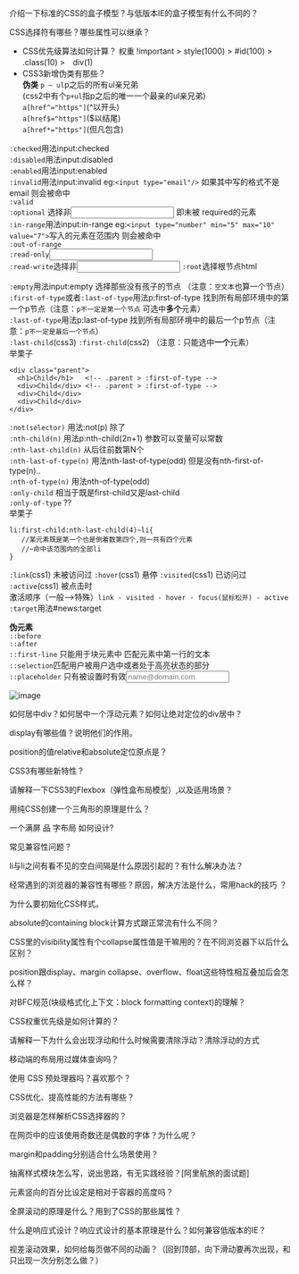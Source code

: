 介绍一下标准的CSS的盒子模型？与低版本IE的盒子模型有什么不同的？

CSS选择符有哪些？哪些属性可以继承？

* CSS优先级算法如何计算？ 
权重
!important > style(1000) > #id(100) > .class(10) >　div(1)
* CSS3新增伪类有那些？  
 **伪类**
 `p ~ ul`p之后的所有ul亲兄弟  
 (css2中有个`p+ul`指p之后的唯一一个最亲的ul亲兄弟)  
 `a[href^="https"]`(^以开头)  
 `a[href$="https"]`($以结尾)  
 `a[href*="https"]`(但凡包含)  
 
 
 `:checked`用法input:checked  
 `:disabled`用法input:disabled  
 `:enabled`用法input:enabled  
 `:invalid`用法input:invalid eg:`<input type="email"/>` 如果其中写的格式不是email 则会被命中  
 `:valid`  
 `:optional` 选择非<input required> 即未被 required的元素  
 `:in-range`用法input:in-range eg:`<input type="number" min="5" max="10" value="7">`写入的元素在范围内 则会被命中  
 `:out-of-range`  
 `:read-only`<input readonly>  
 `:read-write`选择非<input readonly>
 `:root`选择根节点html
 
 `:empty`用法input:empty 选择那些没有孩子的节点 （注意：`空文本`也算一个节点）  
 `:first-of-type`或者`:last-of-type`用法p:first-of-type 找到所有局部环境中的第一个p节点（注意：`p不一定是第一个节点` 可选中**多个**元素）  
 `:last-of-type`用法p:last-of-type 找到所有局部环境中的最后一个p节点（注意：`p不一定是最后一个节点`）  
 `:last-child`(css3) `:first-child`(css2)  （注意：只能选中**一个**元素）  
  举栗子
  ```  
  <div class="parent">
    <h1>Child</h1>   <!-- .parent > :first-of-type -->
    <div>Child</div> <!-- .parent > :first-of-type -->
    <div>Child</div>
    <div>Child</div>
  </div>  
  ```  
  `:not(selector)`  用法:not(p) 除了  
  `:nth-child(n)` 用法p:nth-child(2n+1) 参数可以变量可以常数  
  `:nth-last-child(n)` 从后往前数第N个  
  `:nth-last-of-type(n)` 用法nth-last-of-type(odd) 但是没有nth-first-of-type(n)..  
  `:nth-of-type(n)` 用法nth-of-type(odd)  
  `:only-child` 相当于既是first-child又是last-child  
  `:only-of-type` ??  
   举栗子  
   ```  
   li:first-child:nth-last-child(4)~li{
      //某元素既是第一个也是倒着数第四个,则一共有四个元素
      //~命中该范围内的全部li
   }  
   ```  
   
   
  
  
  `:link`(css1)  未被访问过
  `:hover`(css1)   悬停
  `:visited`(css1)  已访问过
  `:active`(css1)  被点击时  
   激活顺序（一般-->特殊）`link - visited - hover - focus(鼠标松开) - active`  
  `:target`用法#news:target  
  
   **伪元素**  
   `::before`  
   `::after`  
   `::first-line` 只能用于块元素中 匹配元素中第一行的文本  
   `::selection`匹配用户被用户选中或者处于高亮状态的部分  
   `::placeholder` 只有被设置时有效<input type="email" placeholder="name@domain.com">   
   
   ![image](http://7xsk2q.com1.z0.glb.clouddn.com/CSS/css%E4%BC%AA.png)  
  


如何居中div？如何居中一个浮动元素？如何让绝对定位的div居中？

display有哪些值？说明他们的作用。

position的值relative和absolute定位原点是？

CSS3有哪些新特性？

请解释一下CSS3的Flexbox（弹性盒布局模型）,以及适用场景？

用纯CSS创建一个三角形的原理是什么？

一个满屏 品 字布局 如何设计?

常见兼容性问题？

li与li之间有看不见的空白间隔是什么原因引起的？有什么解决办法？

经常遇到的浏览器的兼容性有哪些？原因，解决方法是什么，常用hack的技巧 ？

为什么要初始化CSS样式。

absolute的containing block计算方式跟正常流有什么不同？

CSS里的visibility属性有个collapse属性值是干嘛用的？在不同浏览器下以后什么区别？

position跟display、margin collapse、overflow、float这些特性相互叠加后会怎么样？

对BFC规范(块级格式化上下文：block formatting context)的理解？

CSS权重优先级是如何计算的？

请解释一下为什么会出现浮动和什么时候需要清除浮动？清除浮动的方式

移动端的布局用过媒体查询吗？

使用 CSS 预处理器吗？喜欢那个？

CSS优化、提高性能的方法有哪些？

浏览器是怎样解析CSS选择器的？

在网页中的应该使用奇数还是偶数的字体？为什么呢？

margin和padding分别适合什么场景使用？

抽离样式模块怎么写，说出思路，有无实践经验？[阿里航旅的面试题]

元素竖向的百分比设定是相对于容器的高度吗？

全屏滚动的原理是什么？用到了CSS的那些属性？

什么是响应式设计？响应式设计的基本原理是什么？如何兼容低版本的IE？

视差滚动效果，如何给每页做不同的动画？（回到顶部，向下滑动要再次出现，和只出现一次分别怎么做？）
